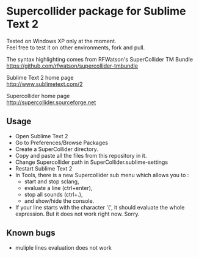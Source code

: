 # Supercollider package for Sublime Text 2

Tested on Windows XP only at the moment.  
Feel free to test it on other environments, fork and pull.  

The syntax highlighting comes from RFWatson's SuperCollider TM Bundle  
https://github.com/rfwatson/supercollider-tmbundle

Sublime Text 2 home page  
http://www.sublimetext.com/2

Supercollider home page  
http://supercollider.sourceforge.net

## Usage
- Open Sublime Text 2  
- Go to Preferences/Browse Packages  
- Create a SuperCollider directory.  
- Copy and paste all the files from this repository in it.  
- Change Supercollider path in SuperCollider.sublime-settings
- Restart Sublime Text 2  
- In Tools, there is a new Supercollider sub menu which allows you to :
  - start and stop sclang, 
  - evaluate a line (ctrl+enter), 
  - stop all sounds (ctrl+.), 
  - and show/hide the console.  
- If your line starts with the character '(', it should evaluate the whole expression. But it does not work right now. Sorry.  

## Known bugs
- muliple lines evaluation does not work

